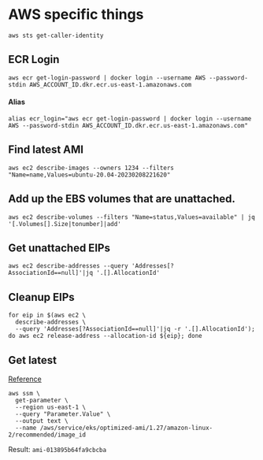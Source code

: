 # AWS specific things

```shell
aws sts get-caller-identity
```

## ECR Login

```shell
aws ecr get-login-password | docker login --username AWS --password-stdin AWS_ACCOUNT_ID.dkr.ecr.us-east-1.amazonaws.com
```

#### Alias

```shell
alias ecr_login="aws ecr get-login-password | docker login --username AWS --password-stdin AWS_ACCOUNT_ID.dkr.ecr.us-east-1.amazonaws.com"
```


## Find latest AMI

```shell
aws ec2 describe-images --owners 1234 --filters "Name=name,Values=ubuntu-20.04-20230208221620"  
```

## Add up the EBS volumes that are unattached.

```shell
aws ec2 describe-volumes --filters "Name=status,Values=available" | jq '[.Volumes[].Size|tonumber]|add'
```

## Get unattached EIPs

```shell
aws ec2 describe-addresses --query 'Addresses[?AssociationId==null]'|jq '.[].AllocationId'
```

## Cleanup EIPs

```shell
for eip in $(aws ec2 \
  describe-addresses \
  --query 'Addresses[?AssociationId==null]'|jq -r '.[].AllocationId'); do aws ec2 release-address --allocation-id ${eip}; done
```

## Get latest

[Reference](https://docs.aws.amazon.com/eks/latest/userguide/retrieve-ami-id.html)

```shell
aws ssm \
  get-parameter \
  --region us-east-1 \
  --query "Parameter.Value" \
  --output text \
  --name /aws/service/eks/optimized-ami/1.27/amazon-linux-2/recommended/image_id
```

Result: `ami-013895b64fa9cbcba`

